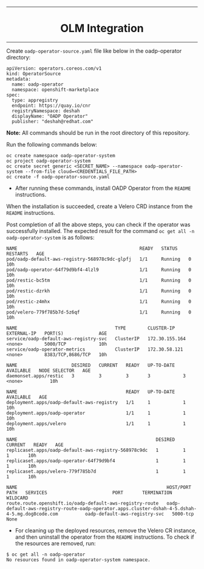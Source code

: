 <hr style="height:1px;border:none;color:#333;">
<h1 align="center">OLM Integration</h1>
<hr style="height:1px;border:none;color:#333;">

Create `oadp-operator-source.yaml` file like below in the oadp-operator directory:

```
apiVersion: operators.coreos.com/v1
kind: OperatorSource
metadata:
  name: oadp-operator
  namespace: openshift-marketplace
spec:
  type: appregistry
  endpoint: https://quay.io/cnr
  registryNamespace: deshah
  displayName: "OADP Operator"
  publisher: "deshah@redhat.com"
```

<b>Note:</b> All commands should be run in the root directory of this repository.

Run the following commands below:

```
oc create namespace oadp-operator-system
oc project oadp-operator-system
oc create secret generic <SECRET_NAME> --namespace oadp-operator-system --from-file cloud=<CREDENTIALS_FILE_PATH>
oc create -f oadp-operator-source.yaml
```
- After running these commands, install OADP Operator from the `README` 
instructions.

When the installation is succeeded, create a Velero CRD instance from the 
`README` instructions.

Post completion of all the above steps, you can check if the operator was 
successfully installed. The expected result for the command 
`oc get all -n oadp-operator-system` is as follows:

```
NAME                                             READY   STATUS    RESTARTS   AGE
pod/oadp-default-aws-registry-568978c9dc-glpfj   1/1     Running   0          10h
pod/oadp-operator-64f79d9bf4-4lzl9               1/1     Running   0          10h
pod/restic-bc5tm                                 1/1     Running   0          10h
pod/restic-dzrkh                                 1/1     Running   0          10h
pod/restic-z4mhx                                 1/1     Running   0          10h
pod/velero-779f785b7d-5z6qf                      1/1     Running   0          10h

NAME                                    TYPE        CLUSTER-IP       EXTERNAL-IP   PORT(S)             AGE
service/oadp-default-aws-registry-svc   ClusterIP   172.30.155.164   <none>        5000/TCP            10h
service/oadp-operator-metrics           ClusterIP   172.30.58.121    <none>        8383/TCP,8686/TCP   10h

NAME                    DESIRED   CURRENT   READY   UP-TO-DATE   AVAILABLE   NODE SELECTOR   AGE
daemonset.apps/restic   3         3         3       3            3           <none>          10h

NAME                                        READY   UP-TO-DATE   AVAILABLE   AGE
deployment.apps/oadp-default-aws-registry   1/1     1            1           10h
deployment.apps/oadp-operator               1/1     1            1           10h
deployment.apps/velero                      1/1     1            1           10h

NAME                                                   DESIRED   CURRENT   READY   AGE
replicaset.apps/oadp-default-aws-registry-568978c9dc   1         1         1       10h
replicaset.apps/oadp-operator-64f79d9bf4               1         1         1       10h
replicaset.apps/velero-779f785b7d                      1         1         1       10h

NAME                                                       HOST/PORT                                                                                        PATH   SERVICES                        PORT       TERMINATION   WILDCARD
route.route.openshift.io/oadp-default-aws-registry-route   oadp-default-aws-registry-route-oadp-operator.apps.cluster-dshah-4-5.dshah-4-5.mg.dog8code.com          oadp-default-aws-registry-svc   5000-tcp                 None
``` 

- For cleaning up the deployed resources, remove the Velero CR instance, 
and then uninstall the operator from the `README` instructions. To check if the 
resources are removed, run:

```
$ oc get all -n oadp-operator
No resources found in oadp-operator-system namespace.
```

